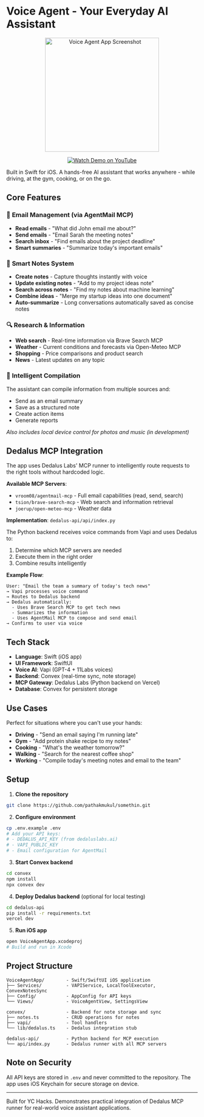 # Voice Agent - Your Everyday AI Assistant

<p align="center">
  <img src="https://github.com/user-attachments/assets/YOUR_IMAGE_ID" width="300" alt="Voice Agent App Screenshot">
</p>

<p align="center">
  <a href="https://youtu.be/DRFrmCRjPJw">
    <img src="https://img.shields.io/badge/Watch%20Demo-YouTube-red?style=for-the-badge&logo=youtube" alt="Watch Demo on YouTube">
  </a>
</p>

Built in Swift for iOS. A hands-free AI assistant that works anywhere - while driving, at the gym, cooking, or on the go.

## Core Features

### 📧 **Email Management (via AgentMail MCP)**
- **Read emails** - "What did John email me about?"
- **Send emails** - "Email Sarah the meeting notes"
- **Search inbox** - "Find emails about the project deadline"
- **Smart summaries** - "Summarize today's important emails"

### 📝 **Smart Notes System**
- **Create notes** - Capture thoughts instantly with voice
- **Update existing notes** - "Add to my project ideas note"
- **Search across notes** - "Find my notes about machine learning"
- **Combine ideas** - "Merge my startup ideas into one document"
- **Auto-summarize** - Long conversations automatically saved as concise notes

### 🔍 **Research & Information**
- **Web search** - Real-time information via Brave Search MCP
- **Weather** - Current conditions and forecasts via Open-Meteo MCP
- **Shopping** - Price comparisons and product search
- **News** - Latest updates on any topic

### 🎯 **Intelligent Compilation**
The assistant can compile information from multiple sources and:
- Send as an email summary
- Save as a structured note
- Create action items
- Generate reports

*Also includes local device control for photos and music (in development)*

## Dedalus MCP Integration

The app uses Dedalus Labs' MCP runner to intelligently route requests to the right tools without hardcoded logic.

**Available MCP Servers**:
- `vroom08/agentmail-mcp` - Full email capabilities (read, send, search)
- `tsion/brave-search-mcp` - Web search and information retrieval  
- `joerup/open-meteo-mcp` - Weather data

**Implementation**: `dedalus-api/api/index.py`

The Python backend receives voice commands from Vapi and uses Dedalus to:
1. Determine which MCP servers are needed
2. Execute them in the right order
3. Combine results intelligently

**Example Flow**:
```
User: "Email the team a summary of today's tech news"
→ Vapi processes voice command
→ Routes to Dedalus backend
→ Dedalus automatically:
  - Uses Brave Search MCP to get tech news
  - Summarizes the information
  - Uses AgentMail MCP to compose and send email
→ Confirms to user via voice
```

## Tech Stack

- **Language**: Swift (iOS app)
- **UI Framework**: SwiftUI
- **Voice AI**: Vapi (GPT-4 + 11Labs voices)
- **Backend**: Convex (real-time sync, note storage)
- **MCP Gateway**: Dedalus Labs (Python backend on Vercel)
- **Database**: Convex for persistent storage

## Use Cases

Perfect for situations where you can't use your hands:
- **Driving** - "Send an email saying I'm running late"
- **Gym** - "Add protein shake recipe to my notes"
- **Cooking** - "What's the weather tomorrow?"
- **Walking** - "Search for the nearest coffee shop"
- **Working** - "Compile today's meeting notes and email to the team"

## Setup

1. **Clone the repository**
```bash
git clone https://github.com/pathakmukul/somethin.git
```

2. **Configure environment**
```bash
cp .env.example .env
# Add your API keys:
# - DEDALUS_API_KEY (from dedaluslabs.ai)
# - VAPI_PUBLIC_KEY
# - Email configuration for AgentMail
```

3. **Start Convex backend**
```bash
cd convex
npm install
npx convex dev
```

4. **Deploy Dedalus backend** (optional for local testing)
```bash
cd dedalus-api
pip install -r requirements.txt
vercel dev
```

5. **Run iOS app**
```bash
open VoiceAgentApp.xcodeproj
# Build and run in Xcode
```

## Project Structure

```
VoiceAgentApp/        - Swift/SwiftUI iOS application
├── Services/         - VAPIService, LocalToolExecutor, ConvexNotesSync
├── Config/           - AppConfig for API keys
└── Views/            - VoiceAgentView, SettingsView

convex/               - Backend for note storage and sync
├── notes.ts          - CRUD operations for notes
├── vapi/             - Tool handlers
└── lib/dedalus.ts    - Dedalus integration stub

dedalus-api/          - Python backend for MCP execution
└── api/index.py      - Dedalus runner with all MCP servers
```

## Note on Security

All API keys are stored in `.env` and never committed to the repository. The app uses iOS Keychain for secure storage on device.

---

Built for YC Hacks. Demonstrates practical integration of Dedalus MCP runner for real-world voice assistant applications.